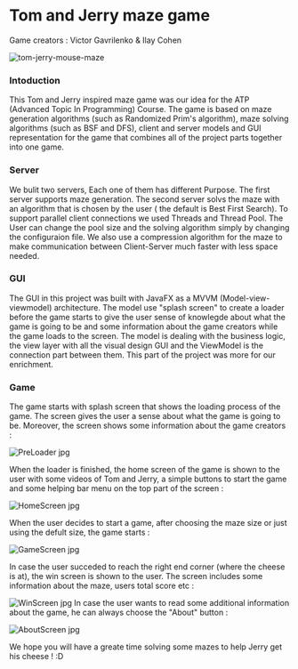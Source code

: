 # Tom and Jerry maze game 

Game creators : Victor Gavrilenko & Ilay Cohen

![tom-jerry-mouse-maze](https://github.com/VictorGavrilenko97/TomAndJerry-Maze-Game/assets/140259266/61b0f5e0-e9b1-4aa6-b9c3-e8921d8fafd3)

### Intoduction
This Tom and Jerry inspired maze game was our idea for the ATP (Advanced Topic In Programming) Course.
The game is based on maze generation algorithms (such as Randomized Prim's algorithm), maze solving algorithms (such as BSF and DFS), client and server models and GUI representation for the game that combines all of the project parts together into one game.

### Server
We bulit two servers, Each one of them has different Purpose. The first server supports maze generation. The second server solvs the maze with an algorithm that is chosen by the user ( the default is Best First Search). To support parallel client connections we used Threads and Thread Pool. The User can change the pool size and the solving algorithm simply by changing the configuraion file. We also use a compression algorithm for the maze to make communication between Client-Server much faster with less space needed.

### GUI
The GUI in this project was built with JavaFX as a MVVM (Model-view-viewmodel) architecture.
The model use "splash screen" to create a loader before the game starts to give the user sense of knowlegde about what the game is going to be and some information about the game creators while the game loads to the screen.
The model is dealing with the business logic, the view layer with all the visual design GUI and the ViewModel is the connection part between them. This part of the project was more for our enrichment.

### Game
The game starts with splash screen that shows the loading process of the game.
The screen gives the user a sense about what the game is going to be. Moreover, the screen shows some information about the game creators :

![PreLoader jpg](https://github.com/VictorGavrilenko97/TomAndJerry-Maze-Game/assets/140259266/29a91365-af1b-4d58-9c6a-9d76a9e13aac)

When the loader is finished, the home screen of the game is shown to the user with some videos of Tom and Jerry, a simple buttons to start the game and some helping bar menu on the top part of the screen :

![HomeScreen jpg](https://github.com/VictorGavrilenko97/TomAndJerry-Maze-Game/assets/140259266/15c4211d-0185-43cb-ae03-cfb65b39e466)

When the user decides to start a game, after choosing the maze size or just using the defult size, the game starts :

![GameScreen jpg](https://github.com/VictorGavrilenko97/TomAndJerry-Maze-Game/assets/140259266/3da52469-509f-4536-ab7e-f1916f0c1b49)

In case the user succeded to reach the right end corner (where the cheese is at), the win screen is shown to the user. The screen includes some information about the maze, users total score etc :

![WinScreen jpg](https://github.com/VictorGavrilenko97/TomAndJerry-Maze-Game/assets/140259266/a9693f88-302d-4d39-a4bd-45d589ff1565)
In case the user wants to read some additional information about the game, he can always choose the "About" button :

![AboutScreen jpg](https://github.com/VictorGavrilenko97/TomAndJerry-Maze-Game/assets/140259266/1e481992-a09d-4550-b4d0-0e6b34f1afe9)

We hope you will have a greate time solving some mazes to help Jerry get his cheese ! :D






